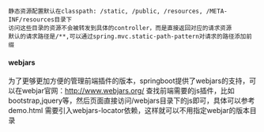 ```
静态资源配置默认在classpath: /static, /public, /resources, /META-INF/resources目录下
访问这些目录的资源不会被转发到具体的controller，而是直接返回对应的请求资源
默认的请求路径是/**,可以通过spring.mvc.static-path-pattern对请求的路径添加前缀
```

#### webjars
为了更够更加方便的管理前端插件的版本，springboot提供了webjars的支持，可以在webjar官网：http://www.webjars.org/
查找前端需要的js插件，比如bootstrap,jquery等，然后页面直接访问/webjars目录下的js即可，具体可以参考demo.html
需要引入webjars-locator依赖，这样就可以不用指定webjar的版本目录